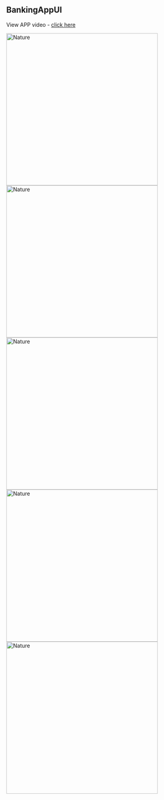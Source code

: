 ## BankingAppUI

View APP video - [click here](https://drive.google.com/drive/folders/12ZLS1KBvN2xiLjfCRtmbjotzTuNiThU-)

<img src="https://user-images.githubusercontent.com/37813372/194729034-63b4d9a1-babe-4686-a4a9-e97cfa87c356.jpg" alt="Nature" width="400"/>
<img src="https://user-images.githubusercontent.com/37813372/194729035-12013304-0abe-423d-a9a1-1f4b207612e7.jpg" alt="Nature" width="400"/>
<img src="https://user-images.githubusercontent.com/37813372/194729038-504bf703-e026-44e6-9707-e0497c306a0f.jpg" alt="Nature" width="400"/>
<img src="https://user-images.githubusercontent.com/37813372/194729040-dd90cb7c-f8fa-4057-bc1c-cca16239366d.jpg" alt="Nature" width="400"/>
<img src="https://user-images.githubusercontent.com/37813372/194728999-adb66ea5-7fb4-498b-8ff2-3028592c0064.jpg" alt="Nature" width="400"/>

